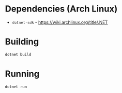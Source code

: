 # Dependencies (Arch Linux)

- `dotnet-sdk` - https://wiki.archlinux.org/title/.NET

# Building

```bash
dotnet build
```

# Running

```bash
dotnet run
```
